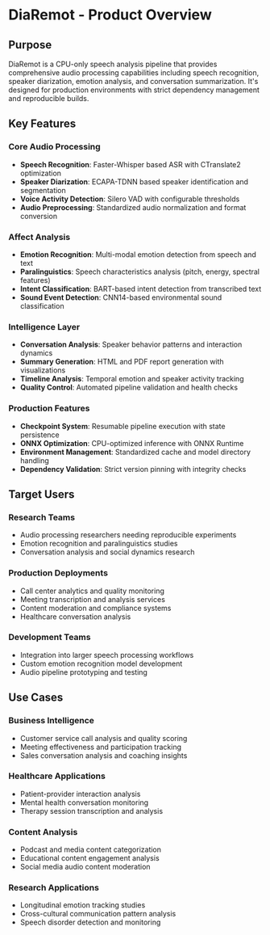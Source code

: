 # DiaRemot - Product Overview

## Purpose
DiaRemot is a CPU-only speech analysis pipeline that provides comprehensive audio processing capabilities including speech recognition, speaker diarization, emotion analysis, and conversation summarization. It's designed for production environments with strict dependency management and reproducible builds.

## Key Features

### Core Audio Processing
- **Speech Recognition**: Faster-Whisper based ASR with CTranslate2 optimization
- **Speaker Diarization**: ECAPA-TDNN based speaker identification and segmentation
- **Voice Activity Detection**: Silero VAD with configurable thresholds
- **Audio Preprocessing**: Standardized audio normalization and format conversion

### Affect Analysis
- **Emotion Recognition**: Multi-modal emotion detection from speech and text
- **Paralinguistics**: Speech characteristics analysis (pitch, energy, spectral features)
- **Intent Classification**: BART-based intent detection from transcribed text
- **Sound Event Detection**: CNN14-based environmental sound classification

### Intelligence Layer
- **Conversation Analysis**: Speaker behavior patterns and interaction dynamics
- **Summary Generation**: HTML and PDF report generation with visualizations
- **Timeline Analysis**: Temporal emotion and speaker activity tracking
- **Quality Control**: Automated pipeline validation and health checks

### Production Features
- **Checkpoint System**: Resumable pipeline execution with state persistence
- **ONNX Optimization**: CPU-optimized inference with ONNX Runtime
- **Environment Management**: Standardized cache and model directory handling
- **Dependency Validation**: Strict version pinning with integrity checks

## Target Users

### Research Teams
- Audio processing researchers needing reproducible experiments
- Emotion recognition and paralinguistics studies
- Conversation analysis and social dynamics research

### Production Deployments
- Call center analytics and quality monitoring
- Meeting transcription and analysis services
- Content moderation and compliance systems
- Healthcare conversation analysis

### Development Teams
- Integration into larger speech processing workflows
- Custom emotion recognition model development
- Audio pipeline prototyping and testing

## Use Cases

### Business Intelligence
- Customer service call analysis and quality scoring
- Meeting effectiveness and participation tracking
- Sales conversation analysis and coaching insights

### Healthcare Applications
- Patient-provider interaction analysis
- Mental health conversation monitoring
- Therapy session transcription and analysis

### Content Analysis
- Podcast and media content categorization
- Educational content engagement analysis
- Social media audio content moderation

### Research Applications
- Longitudinal emotion tracking studies
- Cross-cultural communication pattern analysis
- Speech disorder detection and monitoring